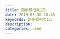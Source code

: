 ```yaml
---
title: 跑步机甩卖1万
date: 2019-03-30 18:45
keywords: 跑步机甩卖1万
description: 
categories: used
---
```

<td class="t_f" id="postmessage_3349090">

<img alt="" border="0" class="zoom" data-cf-modified-9392abb853021fc6eb90a29b-="" file="http://www.flw.ph/data/appbyme/upload/image/201903/30/jO6Nv1E55wr8.jpg" id="aimg_rgg87" lazyloadthumb="1" onclick="" onmouseover="" src="http://www.flw.ph/data/appbyme/upload/image/201903/30/jO6Nv1E55wr8.jpg"/><br/>
<img alt="" border="0" class="zoom" data-cf-modified-9392abb853021fc6eb90a29b-="" file="http://www.flw.ph/data/appbyme/upload/image/201903/30/AtgooCGnMGCG.jpg" id="aimg_gp515" lazyloadthumb="1" onclick="" onmouseover="" src="http://www.flw.ph/data/appbyme/upload/image/201903/30/AtgooCGnMGCG.jpg"/><br/>
</td>
